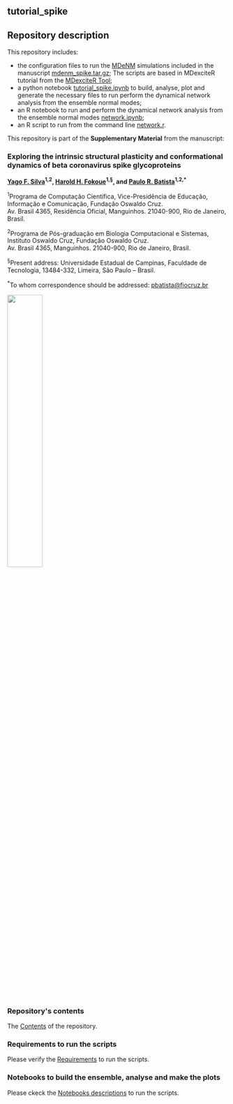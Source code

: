 ## tutorial_spike
## Repository description
This repository includes:
- the configuration files to run the [MDeNM](https://doi.org/10.1021/acs.jctc.2c00599) simulations included in the manuscript [mdenm_spike.tar.gz](mdenm_spike.tar.gz); The scripts are based in MDexciteR tutorial from the [MDexciteR Tool](https://github.com/mcosta27/MDexciteR);
- a python notebook [tutorial_spike.ipynb](tutorial_spike.ipynb) to build, analyse, plot and generate the necessary files to run perform the dynamical network analysis from the ensemble normal modes;
- an R notebook to run and perform the dynamical network analysis from the ensemble normal modes [network.ipynb](network.ipynb);
- an R script to run from the command line [network.r](network.r).

This repository is part of the **Supplementary Material** from the manuscript:
<!DOCTYPE html>
<html lang="en">
<body>

  <h3>Exploring the intrinsic structural plasticity and conformational dynamics of beta coronavirus spike glycoproteins</h3>
  
  <p>
    <strong>
      <a href="https://orcid.org/0000-0002-0221-2992" target="_blank">Yago F. Silva</a><sup>1,2</sup>, 
      <a href="https://orcid.org/0000-0002-3629-5345" target="_blank">Harold H. Fokoue</a><sup>1,§</sup>, 
      and 
      <a href="https://orcid.org/0000-0003-3292-8247" target="_blank">Paulo R. Batista</a><sup>1,2,*</sup>
    </strong>
  </p>

  <p>
    <sup>1</sup>Programa de Computação Científica, Vice-Presidência de Educação, Informação e Comunicação, Fundação Oswaldo Cruz.<br>
    Av. Brasil 4365, Residência Oficial, Manguinhos. 21040-900, Rio de Janeiro, Brasil.
  </p>

  <p>
    <sup>2</sup>Programa de Pós-graduação em Biologia Computacional e Sistemas, Instituto Oswaldo Cruz, Fundação Oswaldo Cruz.<br>
    Av. Brasil 4365, Manguinhos. 21040-900, Rio de Janeiro, Brasil.
  </p>

  <p>
    <sup>§</sup>Present address: Universidade Estadual de Campinas, Faculdade de Tecnologia, 13484-332, Limeira, São Paulo – Brasil.
  </p>

  <p>
    <sup>*</sup>To whom correspondence should be addressed: <a href="mailto:pbatista@fiocruz.br">pbatista@fiocruz.br</a>
  </p>
</body>
</html>
<p align="left">
<img src="cluster.gif" width="40%">
</p>

<br> <br>

### Repository's contents
The [Contents](contents.md) of the repository.

### Requirements to run the scripts
Please verify the [Requirements](requirements.md) to run the scripts.

### Notebooks to build the ensemble, analyse and make the plots

Please ckeck the [Notebooks descriptions](notebook.md) to run the scripts.

